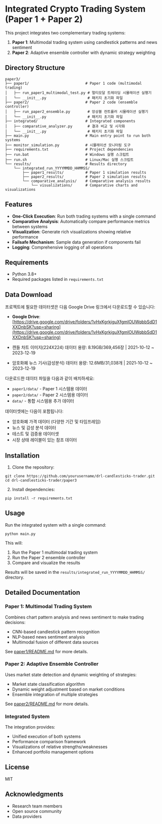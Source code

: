 # Integrated Crypto Trading System (Paper 1 + Paper 2)

This project integrates two complementary trading systems:
1. **Paper 1**: Multimodal trading system using candlestick patterns and news sentiment
2. **Paper 2**: Adaptive ensemble controller with dynamic strategy weighting

## Directory Structure

```
paper3/
├── paper1/                          # Paper 1 code (multimodal trading)
│   ├── run_paper1_multimodal_test.py # 멀티모달 트레이딩 시뮬레이션 실행기
│   └── __init__.py                   # 패키지 초기화 파일
├── paper2/                          # Paper 2 code (ensemble controller)
│   ├── run_paper2_ensemble.py        # 앙상블 컨트롤러 시뮬레이션 실행기
│   └── __init__.py                   # 패키지 초기화 파일
├── integrated/                      # Integrated components
│   ├── comparative_analyzer.py       # 결과 비교 및 시각화
│   └── __init__.py                   # 패키지 초기화 파일
├── main.py                          # Main entry point to run both systems
├── monitor_simulation.py            # 시뮬레이션 모니터링 도구
├── requirements.txt                 # Project dependencies
├── run.bat                          # Windows 실행 스크립트
├── run.sh                           # Linux/Mac 실행 스크립트
└── results/                         # Results directory
    └── integrated_run_YYYYMMDD_HHMMSS/
        ├── paper1_results/          # Paper 1 simulation results
        ├── paper2_results/          # Paper 2 simulation results
        └── comparative_analysis/    # Comparative analysis results
            └── visualizations/      # Comparative charts and visualizations
```

## Features

- **One-Click Execution**: Run both trading systems with a single command
- **Comparative Analysis**: Automatically compare performance metrics between systems
- **Visualization**: Generate rich visualizations showing relative performance
- **Failsafe Mechanism**: Sample data generation if components fail
- **Logging**: Comprehensive logging of all operations

## Requirements

- Python 3.8+
- Required packages listed in `requirements.txt`

## Data Download

프로젝트에 필요한 데이터셋은 다음 Google Drive 링크에서 다운로드할 수 있습니다:
- **Google Drive**: [https://drive.google.com/drive/folders/1vHxKgrkjguXfgmIOUWqbbSdD1XXDnbSK?usp=sharing](https://drive.google.com/drive/folders/1vHxKgrkjguXfgmIOUWqbbSdD1XXDnbSK?usp=sharing)

- 캔들 차트 이미지(224X224) 데이터 용량: 8.19GB/369,456장 | 2021-10-12 ~ 2023-12-19
- 암호화폐 뉴스 기사(감성분석) 데이터 용량: 12.6MB/31,038개 |  2021-10-12 ~ 2023-12-19
  
다운로드한 데이터 파일을 다음과 같이 배치하세요:
- `paper1/data/` - Paper 1 시스템용 데이터
- `paper2/data/` - Paper 2 시스템용 데이터
- `data/` - 통합 시스템용 추가 데이터

데이터셋에는 다음이 포함됩니다:
- 암호화폐 가격 데이터 (다양한 기간 및 타임프레임)
- 뉴스 및 감성 분석 데이터
- 테스트 및 검증용 데이터셋
- 시장 상태 레이블이 있는 참조 데이터

## Installation

1. Clone the repository:
```
git clone https://github.com/yourusername/drl-candlesticks-trader.git
cd drl-candlesticks-trader/paper3
```

2. Install dependencies:
```
pip install -r requirements.txt
```

## Usage

Run the integrated system with a single command:

```
python main.py
```

This will:
1. Run the Paper 1 multimodal trading system
2. Run the Paper 2 ensemble controller 
3. Compare and visualize the results

Results will be saved in the `results/integrated_run_YYYYMMDD_HHMMSS/` directory.

## Detailed Documentation

### Paper 1: Multimodal Trading System

Combines chart pattern analysis and news sentiment to make trading decisions:
- CNN-based candlestick pattern recognition
- NLP-based news sentiment analysis
- Multimodal fusion of different data sources

See [paper1/README.md](paper1/README.md) for more details.

### Paper 2: Adaptive Ensemble Controller

Uses market state detection and dynamic weighting of strategies:
- Market state classification algorithm
- Dynamic weight adjustment based on market conditions
- Ensemble integration of multiple strategies

See [paper2/README.md](paper2/README.md) for more details.

### Integrated System

The integration provides:
- Unified execution of both systems
- Performance comparison framework
- Visualizations of relative strengths/weaknesses
- Enhanced portfolio management options

## License

MIT

## Acknowledgments

- Research team members
- Open source community
- Data providers
